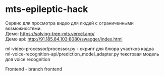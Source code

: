 # mts-epileptic-hack
Сервис для просмотра видео для людей с ограниченными возможностями.<br/>
Демо: https://solving-tree-mts.vercel.app/ <br/>
Демо api: http://91.185.84.103:8080/swagger/index.html <br/>

ml-video-processor/processor.py - скрипт для блюра участков кадра <br/>
ml-voice-recognition-api/prediction_model_adapter.py текстовая модель для voice recognition <br/>

Frontend - branch frontend




